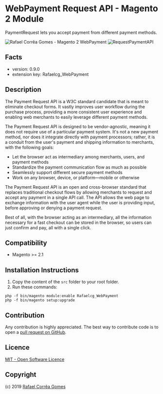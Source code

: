 WebPayment Request API - Magento 2 Module
=====================
PaymentRequest lets you accept payment from different payment methods.

![Rafael Corrêa Gomes - Magento 2 WebPayment](https://media.giphy.com/media/1fkd4JT1Aj7hLBsG0Z/giphy.gif)
![RequestPaymentAPI](https://media.giphy.com/media/8375Cq2Vjq7xypjheQ/giphy.gif)

Facts
-----
- version: 0.9.0
- extension key: Rafaelcg_WebPayment

Description
-----------
The Payment Request API is a W3C standard candidate that is meant to eliminate checkout forms. It vastly improves user workflow during the purchase process, providing a more consistent user experience and enabling web merchants to easily leverage different payment methods.

The Payment Request API is designed to be vendor-agnostic, meaning it does not require use of a particular payment system. It's not a new payment method, nor does it integrate directly with payment processors; rather, it is a conduit from the user's payment and shipping information to merchants, with the following goals:

- Let the browser act as intermediary among merchants, users, and payment methods
- Standardize the payment communication flow as much as possible
- Seamlessly support different secure payment methods
- Work on any browser, device, or platform—mobile or otherwise

The Payment Request API is an open and cross-browser standard that replaces traditional checkout flows by allowing merchants to request and accept any payment in a single API call. The API allows the web page to exchange information with the user agent while the user is providing input, before approving or denying a payment request.

Best of all, with the browser acting as an intermediary, all the information necessary for a fast checkout can be stored in the browser, so users can just confirm and pay, all with a single click.

Compatibility
-------------
- Magento >= 2.1

Installation Instructions
-------------------------
1. Copy the content of the `src` folder to your root folder.
2. Run these commands:

```
php -f bin/magento module:enable Rafaelcg_WebPayment
php -f bin/magento setup:upgrade
```

Contribution
------------
Any contribution is highly appreciated. The best way to contribute code is to open a [pull request on GitHub](https://help.github.com/articles/using-pull-requests).

Licence
-------
[MIT - Open Software Licence](https://opensource.org/licenses/MIT)

Copyright
---------
(c) 2019 [Rafael Corrêa Gomes](https://github.com/rafaelstz)
